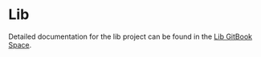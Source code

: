 # Lib

Detailed documentation for the lib project can be found in the [Lib GitBook Space](https://app.gitbook.com/@shapeshiftdao/s/lib/).
